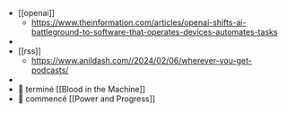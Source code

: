 - [[openai]]
	- https://www.theinformation.com/articles/openai-shifts-ai-battleground-to-software-that-operates-devices-automates-tasks
-
- [[rss]]
	- https://www.anildash.com//2024/02/06/wherever-you-get-podcasts/
-
- 📕 terminé [[Blood in the Machine]]
- 📖 commencé [[Power and Progress]]